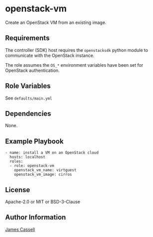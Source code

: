 openstack-vm
============

Create an OpenStack VM from an existing image.

Requirements
------------

The controller (SDK) host requires the `openstacksdk` python module to communicate with the OpenStack instance.

The role assumes the `OS_*` environment variables have been set for OpenStack authentication.


Role Variables
--------------

See `defaults/main.yml`

Dependencies
------------

None.

Example Playbook
----------------

    - name: install a VM on an OpenStack cloud
      hosts: localhost
      roles:
      - role: openstack-vm
        openstack_vm_name: virtguest
        openstack_vm_image: cirros

License
-------

Apache-2.0 or MIT or BSD-3-Clause

Author Information
------------------

[James Cassell](https://github.com/jamescassell)
